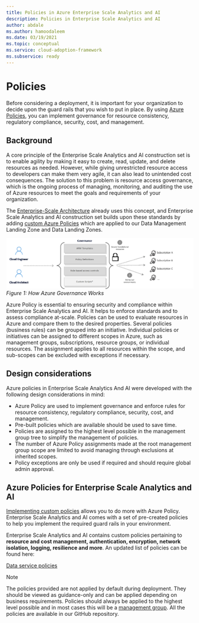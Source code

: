 ```yaml
---
title: Policies in Azure Enterprise Scale Analytics and AI
description: Policies in Enterprise Scale Analytics and AI
author: abdale
ms.author: hamoodaleem
ms.date: 03/19/2021
ms.topic: conceptual
ms.service: cloud-adoption-framework
ms.subservice: ready
---
```


# Policies

Before considering a deployment, it is important for your organization to decide upon the guard rails that you wish to put in place. By using [Azure Policies](/azure/governance/policy/overview), you can implement governance for resource consistency, regulatory compliance, security, cost, and management.

## Background

A core principle of the Enterprise Scale Analytics and AI construction set is to enable agility by making it easy to create, read, update, and delete resources as needed. However, while giving unrestricted resource access to developers can make them very agile, it can also lead to unintended cost consequences. The solution to this problem is resource access governance, which is the ongoing process of managing, monitoring, and auditing the use of Azure resources to meet the goals and requirements of your organization.

The [Enterprise-Scale Architecture](/azure/cloud-adoption-framework/ready/enterprise-scale/) already uses this concept, and Enterprise Scale Analytics and AI construction set builds upon these standards by adding [custom Azure Policies](#azure-policies-for-enterprise-scale-analytics-and-ai) which are applied to our Data Management Landing Zone and Data Landing Zones.

![How Azure Governance works](images/azure-governance.png)
*Figure 1: How Azure Governance Works*

Azure Policy is essential to ensuring security and compliance within Enterprise Scale Analytics and AI. It helps to enforce standards and to assess compliance at-scale. Policies can be used to evaluate resources in Azure and compare them to the desired properties. Several policies (business rules) can be grouped into an initiative. Individual policies or initiatives can be assigned to different scopes in Azure, such as management groups, subscriptions, resource groups, or individual resources. The assignment applies to all resources within the scope, and sub-scopes can be excluded with exceptions if necessary.

## Design considerations

Azure policies in Enterprise Scale Analytics And AI were developed with the following design considerations in mind:

- Azure Policy are used to implement governance and enforce rules for resource consistency, regulatory compliance, security, cost, and management.
- Pre-built policies which are available should be used to save time.
- Policies are assigned to the highest level possible in the management group tree to simplify the management of policies.
- The number of Azure Policy assignments made at the root management group scope are limited to avoid managing through exclusions at inherited scopes.
- Policy exceptions are only be used if required and should require global admin approval.

## Azure Policies for Enterprise Scale Analytics and AI

[Implementing custom policies](/azure/governance/policy/tutorials/create-and-manage) allows you to do more with Azure Policy. Enterprise Scale Analytics and AI comes with a set of pre-created policies to help you implement the required guard rails in your environment.

Enterprise Scale Analytics and AI contains custom policies pertaining to **resource and cost management, authentication, encryption, network isolation, logging, resilience and more**. An updated list of policies can be found here:

[Data service policies](https://github.com/Azure/data-management-zone/tree/main/infra/Policies/readme.md)

> [!NOTE]
> The policies provided are not applied by default during deployment. They should be viewed as guidance-only and can be applied depending on business requirements. Policies should always be applied to the highest level possible and in most cases this will be a [management group](/azure/governance/management-groups/overview). All the policies are available in our GitHub repository.
